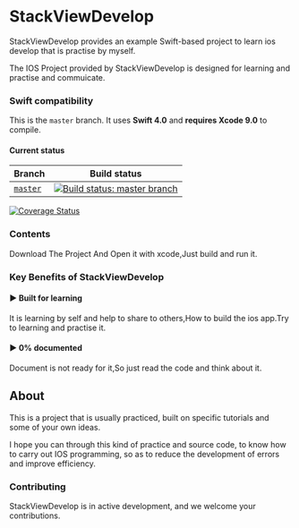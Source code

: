 
# StackViewDevelop

StackViewDevelop provides an example Swift-based project to learn ios develop that is practise by myself.
		
The IOS Project provided by StackViewDevelop is designed for learning and practise and commuicate.


### Swift compatibility

This is the `master` branch. It uses **Swift 4.0** and **requires Xcode 9.0** to compile.


#### Current status

Branch|Build status
--------|------------------------
[`master`](https://github.com/AppleDevApp/StackViewDevelop)|[![Build status: master branch](https://travis-ci.org/AppleDevApp/StackViewDevelop.svg?branch=master)](https://travis-ci.org/AppleDevApp/StackViewDevelop)

[![Coverage Status](https://coveralls.io/repos/github/AppleDevApp/StackViewDevelop/badge.svg?branch=master)](https://coveralls.io/github/AppleDevApp/StackViewDevelop?branch=master)


### Contents
	
Download The Project And Open it with xcode,Just build and run it.

### Key Benefits of StackViewDevelop

#### ▶︎ Built for learning

It is learning by self and help to share to others,How to build the ios app.Try to learning and practise it.

#### ▶ 0% documented

Document is not ready for it,So just read the code and think about it.

## About

This is a project that is usually practiced, built on specific tutorials and some of your own ideas.

I hope you can through this kind of practice and source code, to know how to carry out IOS programming, so as to reduce the development of errors and improve efficiency.


### Contributing

StackViewDevelop is in active development, and we welcome your contributions.

